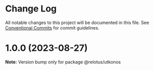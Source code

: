 # Change Log

All notable changes to this project will be documented in this file.
See [Conventional Commits](https://conventionalcommits.org) for commit guidelines.

# 1.0.0 (2023-08-27)

**Note:** Version bump only for package @relotus/utkonos
